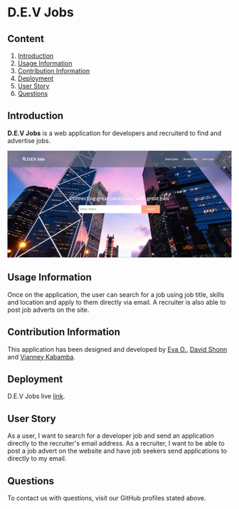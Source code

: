 # D.E.V Jobs

## Content
1. [Introduction](##Introduction)
2. [Usage Information](##usage-information)
3. [Contribution Information](##contribution-information)
4. [Deployment](##deployment)
5. [User Story](##user-story)
6. [Questions](##questions)

## Introduction

**D.E.V Jobs** is a web application for developers and recruiterd to find and advertise jobs.

![WebPage ScreenCapture](./public/App-Screenshot.JPG "About Page Capture")

## Usage Information
Once on the application, the user can search for a job using job title, skills and location and apply to them directly via email. 
A recruiter is also able to post job adverts on the site.

## Contribution Information
This application has been designed and developed by [Eva O.](https://github.com/the-chioma), [David Shonn](https://github.com/davidlshonn) and [Vianney Kabamba](https://github.com/vianneyk).

## Deployment
D.E.V Jobs live [link](https://protected-retreat-49639.herokuapp.com/).

## User Story
As a user, I want to search for a developer job and send an application directly to the recruiter's email address.
As a recruiter, I want to be able to post a job advert on the website and have job seekers send applications to directly to my email.

## Questions
To contact us with questions, visit our GitHub profiles stated above.
